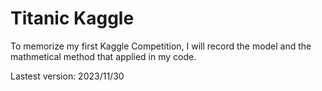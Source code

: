 # Titanic Kaggle

To memorize my first Kaggle Competition, I will record the model and the mathmetical method that applied in my code.

Lastest version: 2023/11/30
